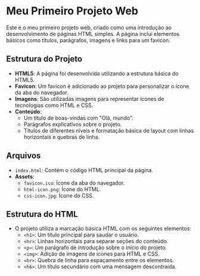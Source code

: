 # Meu Primeiro Projeto Web

Este é o meu primeiro projeto web, criado como uma introdução ao desenvolvimento de páginas HTML simples. A página inclui elementos básicos como títulos, parágrafos, imagens e links para um favicon.

## Estrutura do Projeto

- **HTML5**: A página foi desenvolvida utilizando a estrutura básica do HTML5.
- **Favicon**: Um favicon é adicionado ao projeto para personalizar o ícone da aba do navegador.
- **Imagens**: São utilizadas imagens para representar ícones de tecnologias como HTML e CSS.
- **Conteúdo**:
  - Um título de boas-vindas com "Olá, mundo".
  - Parágrafos explicativos sobre o projeto.
  - Títulos de diferentes níveis e formatação básica de layout com linhas horizontais e quebras de linha.

## Arquivos

- `index.html`: Contém o código HTML principal da página.
- **Assets**:
  - `favicon.ico`: Ícone da aba do navegador.
  - `html-icon.png`: Ícone do HTML.
  - `css-icon.jpg`: Ícone do CSS.

## Estrutura do HTML

- O projeto utiliza a marcação básica HTML com os seguintes elementos:
  - `<h1>`: Um título principal para saudar o usuário.
  - `<hr>`: Linhas horizontais para separar seções do conteúdo.
  - `<p>`: Um parágrafo de introdução sobre o início do projeto.
  - `<img>`: Adição de imagens de ícones para HTML e CSS.
  - `<br>`: Quebra de linha para espaçamento entre os elementos.
  - `<h6>`: Um título secundário com uma mensagem descontraída.
